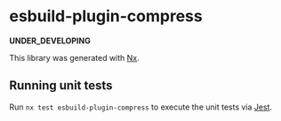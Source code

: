 # esbuild-plugin-compress

**UNDER_DEVELOPING**

This library was generated with [Nx](https://nx.dev).

## Running unit tests

Run `nx test esbuild-plugin-compress` to execute the unit tests via [Jest](https://jestjs.io).
